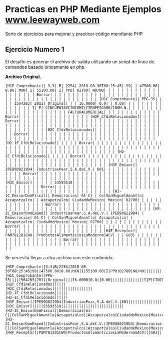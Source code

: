 # Practicas en PHP Mediante Ejemplos  www.leewayweb.com

Serie de ejercicios para mejorar y practicar código mendiante PHP


## Ejercicio Numero 1

El desafío es generar el archivo de salida utilizando un script de línea de comandos basado únicamente en php.

**Archivo Original.**

    [H1F_Comprobante]| 3.3| B| 2254| 2018-08-30T08:25:45| 99| | 47500.00| 0.00| MXN| 1| 55100.00| I| PPD| 02700| NO/NO| | | | | | | | | | | | | | | | | | | | Borrar| | | | | | | | | | | | | | | | | | | | | | | | | | | | | | | | | | | | | | | | | | | | | | [H1C_Comprobante]| PPG-35| | | | 1564283| 2011| Original| | | 16.0000| 0.0| | 0.00| | | | | | | | | | | | | | | I| P| CINCUENTAYCINCOMILCIENPESOS00/100M.N.| | | | | | | | | | | | | | | | | | | | | | FACTURACOMERCIAL| | | | | | | | | | | | | Borrar| | | | | | | | | | | | | | | | [H2F_CfdiRelacionados]| | | | | Borrar| | | | | | | | | | | | | | | | | | | | | | | | | | | | | | | | | | | | | | | | | | | | | | | | | | | | | | | | | | | | | | | | | | | | | | | | | | | | [H2C_CfdiRelacionados]| | | | | | | | | | | | | | | | | Borrar| | | | | | | | | | | | | | | | | | | | | | | | | | | | | | | | | | | | | | | | | | | | | | | | | | | | | | | | | | | | | | | | [H2-1F_CfdiRelacionado]| | | | | Borrar| | | | | | | | | | | | | | | | | | | | | | | | | | | | | | | | | | | | | | | | | | | | | | | | | | | | | | | | | | | | | | | | | | | | | | | | | | | | [H2-1C_CfdiRelacionado]| | | | | Borrar| | | | | | | | | | | | | | | | | | | | | | | | | | | | | | | | | | | | | | | | | | | | | | | | | | | | | | | | | | | | | | | | | | | | | | | | | | | | [H3F_Emisor]| IPE8908219D4| IndustriasPear,S.A.deC.V.| 601| | | | | | | | | | | | | | | | | Borrar| | | | | | | | | | | | | | | | | | | | | | | | | | | | | | | | | | | | | | | | | | | | | | | | | | | | | | | | | | | | | [H3C_Emisor]| | | | | 53593518| | | | | | | | | | | | | | | | | | | | | | | | | | | | Borrar| | | | | | | | | | | | | | | | | | | | | | | | | | | | | | | | | | | | | | | | | | | | | | | | [H3-1C_EmisorDomFiscal]| Democracias| 61-C| | ColSanMiguelAmantla| Azcapotzalco| | Azcapotzalco| CiudaddeMexico| Mexico| 02700| | | | | | | | | | | | | | | Borrar| | | | | | | | | | | | | | | | | | | | | | | | | | | | | | | | | | | | | | | | | | | | | | | | | | | | | | | | [H3-2C_EmisorDomExped]| IndustriasPear,S.A.deC.V.| IPE8908219D4| | Democracias| 61-C| | ColSanMiguelAmantla| Azcapotzalco| | Azcapotzalco| CiudaddeMexico| Mexico| 02700| | | | | | | | | | | | | | Borrar| | | | | | | | | | | | | | | | | | | | | | | | | | | | | | | | | | | | | | | | | | | | | | | | | | | | | | [H4F_Receptor]| PAM781201CW0| ProductosAlimenticiosLaModernaSACV| | | G03| | | | | | | | | | | | | | | | | | | | Borrar| | | | | | | | | | | | | | | | | | | | | | | | | | | | | | | | | | | | | | | | | | | | | | | | | | | | | | | |

Se necesita llegar a otro archivo con este contenido:  
  

    [H1F_Comprobante]|3.3|B|2254|2018-08-30T08:25:45|99||47500.00|0.00|MXN|1|55100.00|I|PPD|02700|NO/NO||||||||||||||||||||  
    [H1C_Comprobante]|PPG-35||||1564283|2011|Original|||16.0000|0.0||0.00|||||||||||||||I|P|CINCUENTAYCINCOMILCIENPESOS00/100M.N.||||||||||||||||||||||FACTURACOMERCIAL|||||||||||||  
    [H2F_CfdiRelacionados]|||||  
    [H2C_CfdiRelacionados]|||||||||||||||||  
    [H2-1F_CfdiRelacionado]|||||  
    [H2-1C_CfdiRelacionado]|||||  
    [H3F_Emisor]|IPE8908219D4|IndustriasPear,S.A.deC.V.|601|||||||||||||||||  
    [H3C_Emisor]|||||53593518||||||||||||||||||||||||||||  
    [H3-1C_EmisorDomFiscal]|Democracias|61-C||ColSanMiguelAmantla|Azcapotzalco||Azcapotzalco|CiudaddeMexico|Mexico|02700|||||||||||||||  
    [H3-2C_EmisorDomExped]|IndustriasPear,S.A.deC.V.|IPE8908219D4||Democracias|61-C||ColSanMiguelAmantla|Azcapotzalco||Azcapotzalco|CiudaddeMexico|Mexico|02700||||||||||||||  
    [H4F_Receptor]|PAM781201CW0|ProductosAlimenticiosLaModernaSACV|||G03||||||||||||||||||||




